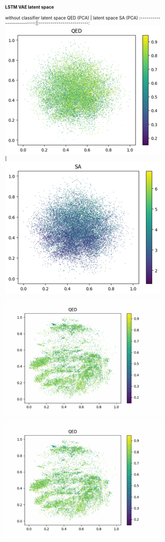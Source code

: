 #### LSTM VAE latent space

without classifier
latent space QED (PCA)       | latent space SA  (PCA)
:-------------------------:|:-------------------------:
![](qed_no_classifier.png)  |  ![](sa_no_classifier.png)



![QED distribution in latent space during training, without classifier](qed_no_classifier.gif) 

![SA distribution in latent space during training, without classifier](sa_no_classifier.gif)
